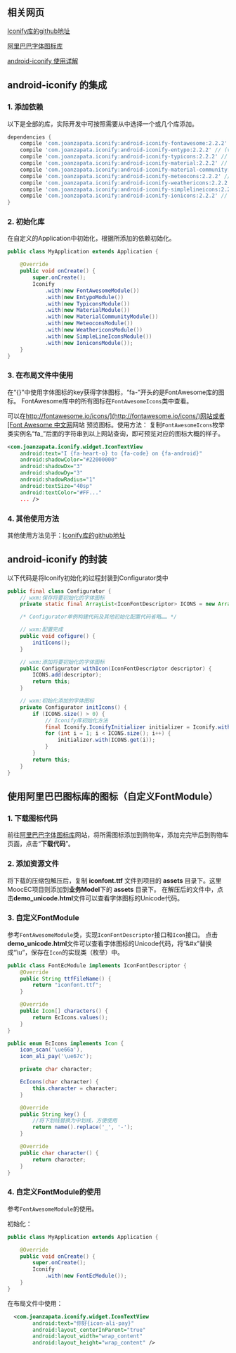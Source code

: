 
## 相关网页

[Iconify库的github地址](https://github.com/JoanZapata/android-iconify)

[阿里巴巴字体图标库](http://www.iconfont.cn/)

[android-iconify 使用详解](http://www.cnblogs.com/zyw-205520/p/7266225.html?utm_source=debugrun&utm_medium=referral)


## android-iconify 的集成

### 1. 添加依赖

以下是全部的库，实际开发中可按照需要从中选择一个或几个库添加。

```groovy
dependencies {
    compile 'com.joanzapata.iconify:android-iconify-fontawesome:2.2.2' // (v4.5)
    compile 'com.joanzapata.iconify:android-iconify-entypo:2.2.2' // (v3,2015)
    compile 'com.joanzapata.iconify:android-iconify-typicons:2.2.2' // (v2.0.7)
    compile 'com.joanzapata.iconify:android-iconify-material:2.2.2' // (v2.0.0)
    compile 'com.joanzapata.iconify:android-iconify-material-community:2.2.2' // (v1.4.57)
    compile 'com.joanzapata.iconify:android-iconify-meteocons:2.2.2' // (latest)
    compile 'com.joanzapata.iconify:android-iconify-weathericons:2.2.2' // (v2.0)
    compile 'com.joanzapata.iconify:android-iconify-simplelineicons:2.2.2' // (v1.0.0)
    compile 'com.joanzapata.iconify:android-iconify-ionicons:2.2.2' // (v2.0.1)
}
```

### 2. 初始化库

在自定义的Application中初始化，根据所添加的依赖初始化。

```java
public class MyApplication extends Application {

    @Override
    public void onCreate() {
        super.onCreate();
        Iconify
            .with(new FontAwesomeModule())
            .with(new EntypoModule())
            .with(new TypiconsModule())
            .with(new MaterialModule())
            .with(new MaterialCommunityModule())
            .with(new MeteoconsModule())
            .with(new WeathericonsModule())
            .with(new SimpleLineIconsModule())
            .with(new IoniconsModule());
    }
}
```

### 3. 在布局文件中使用

在“{}”中使用字体图标的key获得字体图标，“fa-”开头的是FontAwesome库的图标。
FontAwesome库中的所有图标在`FontAwesomeIcons`类中查看。

可以在[http://fontawesome.io/icons/](http://fontawesome.io/icons/)网站或者[Font Awesome 中文网](http://www.fontawesome.com.cn/faicons/)网站
预览图标。使用方法：
复制`FontAwesomeIcons`枚举类实例名“fa_”后面的字符串到以上网站查询，即可预览对应的图标大概的样子。

```xml
<com.joanzapata.iconify.widget.IconTextView
    android:text="I {fa-heart-o} to {fa-code} on {fa-android}"
    android:shadowColor="#22000000"
    android:shadowDx="3"
    android:shadowDy="3"
    android:shadowRadius="1"
    android:textSize="40sp"
    android:textColor="#FF..."
    ... />
```

### 4. 其他使用方法

其他使用方法见于：[Iconify库的github地址](https://github.com/JoanZapata/android-iconify)

## android-iconify 的封装

以下代码是将Iconify初始化的过程封装到Configurator类中

```java
public final class Configurator {
    // wxm:保存将要初始化的字体图标
    private static final ArrayList<IconFontDescriptor> ICONS = new ArrayList<>();

    /* Configurator单例构建代码及其他初始化配置代码省略…… */

    // wxm:配置完成
    public void cofigure() {
        initIcons();
    }

    // wxm:添加将要初始化的字体图标
    public Configurator withIcon(IconFontDescriptor descriptor) {
        ICONS.add(descriptor);
        return this;
    }

    // wxm:初始化添加的字体图标
    private Configurator initIcons() {
        if (ICONS.size() > 0) {
            // Iconify库初始化方法
            final Iconify.IconifyInitializer initializer = Iconify.with(ICONS.get(0));
            for (int i = 1; i < ICONS.size(); i++) {
                initializer.with(ICONS.get(i));
            }
        }
        return this;
    }
}
```


## 使用阿里巴巴图标库的图标（自定义FontModule）

### 1. 下载图标代码

前往[阿里巴巴字体图标库](http://www.iconfont.cn/)网站，将所需图标添加到购物车，添加完完毕后到购物车页面，点击“**下载代码**”。

### 2. 添加资源文件

将下载的压缩包解压后，复制 **iconfont.ttf** 文件到项目的 **assets** 目录下。这里MoocEC项目则添加到**业务Model**下的 **assets** 目录下。
在解压后的文件中，点击**demo_unicode.html**文件可以查看字体图标的Unicode代码。

### 3. 自定义FontModule

参考`FontAwesomeModule`类，实现`IconFontDescriptor`接口和`Icon`接口。
点击**demo_unicode.html**文件可以查看字体图标的Unicode代码，将“&#x”替换成“\u”，保存在`Icon`的实现类（枚举）中。

```java
public class FontEcModule implements IconFontDescriptor {
    @Override
    public String ttfFileName() {
        return "iconfont.ttf";
    }

    @Override
    public Icon[] characters() {
        return EcIcons.values();
    }
}
```

```java
public enum EcIcons implements Icon {
    icon_scan('\ue66a'),
    icon_ali_pay('\ue67c');

    private char character;

    EcIcons(char character) {
        this.character = character;
    }

    @Override
    public String key() {
        //将下划线替换为中划线，方便使用
        return name().replace('_', '-');
    }

    @Override
    public char character() {
        return character;
    }
}
```

### 4. 自定义FontModule的使用

参考`FontAwesomeModule`的使用。

初始化：
```java
public class MyApplication extends Application {

    @Override
    public void onCreate() {
        super.onCreate();
        Iconify
            .with(new FontEcModule());
    }
}
```

在布局文件中使用：
```xml
  <com.joanzapata.iconify.widget.IconTextView
        android:text="你好{icon-ali-pay}"
        android:layout_centerInParent="true"
        android:layout_width="wrap_content"
        android:layout_height="wrap_content" />
```

